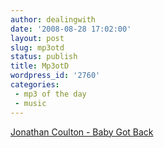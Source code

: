 ```yaml
---
author: dealingwith
date: '2008-08-28 17:02:00'
layout: post
slug: mp3otd
status: publish
title: Mp3otD
wordpress_id: '2760'
categories:
 - mp3 of the day
 - music
---
```


[Jonathan Coulton - Baby Got Back][1]

   [1]: http://www.jonathancoulton.com/mp3/Baby%20Got%20Back.mp3

